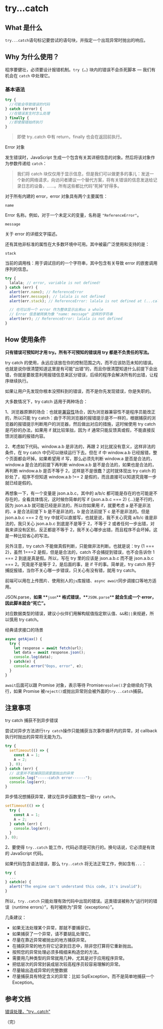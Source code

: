 # try...catch

## What 是什么

`try...catch`语句标记要尝试的语句块，并指定一个出现异常时抛出的响应。

## Why 为什么使用？

程序要健壮，必须要设计报错机制。`try {…}` 块内的错误不会杀死脚本 — 我们有机会在 `catch` 中处理它。

### 基本语法

```ts
try {
  //可能会导致错误的代码
} catch (error) {
  //在错误发生时怎么处理
} finally {
  //即使报错始终执行
}
```

> 即使 try..catch 中有 return，finally 也会在返回前执行。

Error 对象

发生错误时，JavaScript 生成一个包含有关其详细信息的对象。然后将该对象作为参数传递给 `catch`：

> 我们将 catch 块仅仅用于显示信息，但是我们可以做更多的事儿：发送一个新的网络请求，向访问者建议一个替代方案，将有关错误的信息发送给记录日志的设备，……。所有这些都比代码“死掉”好得多。

对于所有内建的 error，error 对象具有两个主要属性：

`name`

Error 名称。例如，对于一个未定义的变量，名称是 `"ReferenceError"`。

`message`

关于 error 的详细文字描述。

还有其他非标准的属性在大多数环境中可用。其中被最广泛使用和支持的是：

`stack`

当前的调用栈：用于调试目的的一个字符串，其中包含有关导致 error 的嵌套调用序列的信息。

```ts
try {
  lalala; // error, variable is not defined!
} catch (err) {
  alert(err.name); // ReferenceError
  alert(err.message); // lalala is not defined
  alert(err.stack); // ReferenceError: lalala is not defined at (...call stack)

  // 也可以将一个 error 作为整体显示出来as a whole
  // Error 信息被转换为像 "name: message" 这样的字符串
  alert(err); // ReferenceError: lalala is not defined
}
```

## How 使用条件

**只有错误可预知时才用 try。所有不可预知的错误用 try 都是不负责任的写法。**

try catch 的使用，永远应该放在你的控制范围之内，而不应该防范未知的错误。也就是说你很清楚知道这里是有可能”出错“的，而且你很清楚知道什么前提下会出错，你就是要故意利用报错信息来区分错误，后续的程序会解决所有的出错，让程序继续执行。

如果让用户先发现你根本没预料到的错误，而不是你先发现错误，你是失职的。

大多数情况下，try catch 适用于两种场合：

1、浏览器原罪的场合：也就是[兼容性](https://www.zhihu.com/search?q=兼容性&search_source=Entity&hybrid_search_source=Entity&hybrid_search_extra={"sourceType":"answer","sourceId":18696617})场合，因为浏览器兼容性不是程序员能改正的，所以只能 try catch：由于不同浏览器的报错提示是不一样的，根据捕获的浏览器的报错提示判断用户的浏览器，然后做出对应的措施，这时候使用 try catch 是巧妙的办法，如果用 if 就比较笨拙，因为 if 通常只能反馈真或假，不能直接反馈浏览器的报错内容。

2、考虑如下代码。window.a.b 是非法的，再跟 2 对比就没有意义，这样非法的条件，在 try catch 中仍可以继续运行下去。但在 if 中 window.a.b 已经报错，整个页面都会坏掉。如果希望用 if 写，那么必须先判断 window.a 是否是合法的，window.a 是合法的前提下再判断 window.a.b 是不是合法的，如果也是合法的，再判断 window.a.b 是否不等于 2，这样是不是很蠢？这时就体现出 try catch 的妙处了，程序不但知道 window.a.b !== 2 是假的，而且直接可以知道究竟哪一步就已经是假的。

再想象一下，有一个变量是 json.a.b.c，其中的 a/b/c 都可能是存在的也可能是不存在的，全看具体情况，这时候你简单的写 if (json.a.b.c === 2) {...}是不行的，因为 json.a.b 就可能已经是非法的，所以你如果用 if，就要考虑 a 是不是非法的、a 是合法前提下 b 是不是非法的，b 是合法前提下 c 是不是非法的。但是 json.a.b.c === 2 在 try 中就可以直接写，也就是说，我不关心究竟 a/b/c 谁是非法的，我只关心 json.a.b.c 到底是不是等于 2，不等于 2 或者任何一步出错，对我来讲没有区别，反正都是不等于 2，我不关心哪步出错，而且程序不会坏掉。这是一种比较省心的写法。

另外注意，try catch 不能做真假判断，只能做非法判断。也就是说：try {1 === 2}，虽然 1===2 是假，但是是合法的，catch 不会捕捉到错误，也不会告诉你 1 === 2 到底是真是假。所以，写在 try 里的应该是 json.a.b.c 而不是 json.a.b.c === 2。究竟是不是等于 2，是后面的事，是 if 干的事。简单说，try catch 用于捕捉报错，当你不关心哪一步错误，只关心有没有错，就用 try catch。

前端可以用在上传图片、使用别人的`js`库报错、`async await`同步调接口等地方适用。

JSON.parse，**如果 \*\***`json`\***\* 格式错误，\*\***`JSON.parse`\***\* 就会生成一个 error，因此脚本就会“死亡”。**

对应数据类型的错误，建议小伙伴们用解构赋值指定默认值、`&&`和`||`来规避，所以慎用 try catch。

经典请求接口的场景

```ts
async getAjax() {
  try {
    let response = await fetch(url);
    let data = await response.json();
    console.log(data);
  } catch(e) {
    console.error("Oops, error", e);
  }
}
```

`await`后面可以跟 Promise 对象，表示等待 Promise`resolve()`才会继续向下执行，如果 Promise 被`reject()`或抛出异常则会被外面的`try...catch`捕获。

## 注意事项

try catch 捕获不到异步错误

尝试对异步方法进行`try catch`操作只能捕获当次事件循环内的异常，对 callback 执行时抛出的异常将无能为力。

```ts
try {
  setTimeout(() => {
    const A = 1;
    A = 2;
  }, 0);
} catch (err) {
  // 这里并不能捕获回调里面抛出的异常
  console.log("-----catch error------");
  console.log(err);
}
```

异步情况想捕获异常，建议在异步函数里包一层`try catch`。

```ts
setTimeout(() => {
  try {
    const A = 1;
    A = 2;
  } catch (err) {
    console.log(err);
  }
}, 0);
```

2、要使得 `try..catch` 能工作，代码必须是可执行的。换句话说，它必须是有效的 JavaScript 代码。

如果代码包含语法错误，那么 `try..catch` 将无法正常工作，例如含有`...`：

```ts
try {
  ...
} catch(e) {
  alert("The engine can't understand this code, it's invalid");
}
```

所以，`try..catch` 只能处理有效代码中出现的错误。这类错误被称为“运行时的错误（runtime errors）”，有时被称为“异常（exceptions）”。

几条建议：

- 如果无法处理某个异常，那就不要捕获它。
- 如果捕获了一个异常，请不要胡乱处理它。
- 尽量在靠近异常被抛出的地方捕获异常。
- 在捕获异常的地方将它记录到日志中，除非您打算将它重新抛出。
- 按照您的异常处理必须多精细来构造您的方法。
- 需要用几种类型的异常就用几种，尤其是对于应用程序异常。
- 把低层次的异常封装成层次较高程序员较容易理解的异常。
- 尽量输出造成异常的完整数据
- 尽量捕获具有特定含义的异常：比如 SqlException，而不是简单地捕获一个 Exception。

## 参考文档

[错误处理，"try...catch"](https://zh.javascript.info/try-catch)

（完）
